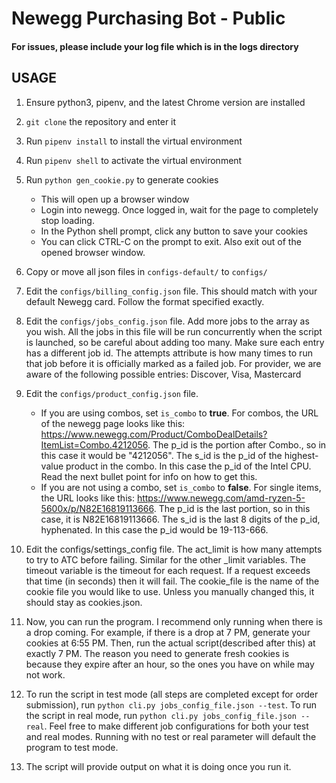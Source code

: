 # Newegg Purchasing Bot - Public

#### For issues, please include your log file which is in the logs directory

## USAGE
1) Ensure python3, pipenv, and the latest Chrome version are installed
2) `git clone` the repository and enter it
3) Run `pipenv install` to install the virtual environment
4) Run `pipenv shell` to activate the virtual environment
5) Run `python gen_cookie.py` to generate cookies
	- This will open up a browser window
	- Login into newegg. Once logged in, wait for the page to completely stop loading.
	- In the Python shell prompt, click any button to save your cookies
	- You can click CTRL-C on the prompt to exit. Also exit out of the opened browser window.
	
6) Copy or move all json files in `configs-default/` to `configs/`
7) Edit the `configs/billing_config.json` file. This should match with your default Newegg card. Follow the format specified exactly.
8) Edit the `configs/jobs_config.json` file. Add more jobs to the array as you wish. All the jobs in this file will be run concurrently when the script is launched, so be careful about adding too many. Make sure each entry has a different job id. The attempts attribute is how many times to run that job before it is officially marked as a failed job. For provider, we are aware of the following possible entries: Discover, Visa, Mastercard
9) Edit the `configs/product_config.json` file.
	- If you are using combos, set `is_combo` to **true**. For combos, the URL of the newegg page looks like this: https://www.newegg.com/Product/ComboDealDetails?ItemList=Combo.4212056. The p_id is the portion after Combo., so in this case it would be "4212056". The s_id is the p_id of the highest-value product in the combo. In this case the p_id of the Intel CPU. Read the next bullet point for info on how to get this.
	- If you are not using a combo, set `is_combo` to **false**. For single items, the URL looks like this: https://www.newegg.com/amd-ryzen-5-5600x/p/N82E16819113666. The p_id is the last portion, so in this case, it is N82E16819113666. The s_id is the last 8 digits of the p_id, hyphenated. In this case the p_id would be 19-113-666.
10) Edit the configs/settings_config file. The act_limit is how many attempts to try to ATC before failing. Similar for the other _limit variables. The timeout variable is the timeout for each request. If a request exceeds that time (in seconds) then it will fail. The cookie_file is the name of the cookie file you would like to use. Unless you manually changed this, it should stay as cookies.json.
11) Now, you can run the program. I recommend only running when there is a drop coming. For example, if there is a drop at 7 PM, generate your cookies at 6:55 PM. Then, run the actual script(described after this) at exactly 7 PM. The reason you need to generate fresh cookies is because they expire after an hour, so the ones you have on while may not work.
12) To run the script in test mode (all steps are completed except for order submission), run `python cli.py jobs_config_file.json --test`. To run the script in real mode, run `python cli.py jobs_config_file.json --real`. Feel free to make different job configurations for both your test and real modes. Running with no test or real parameter will default the program to test mode.
13) The script will provide output on what it is doing once you run it.
